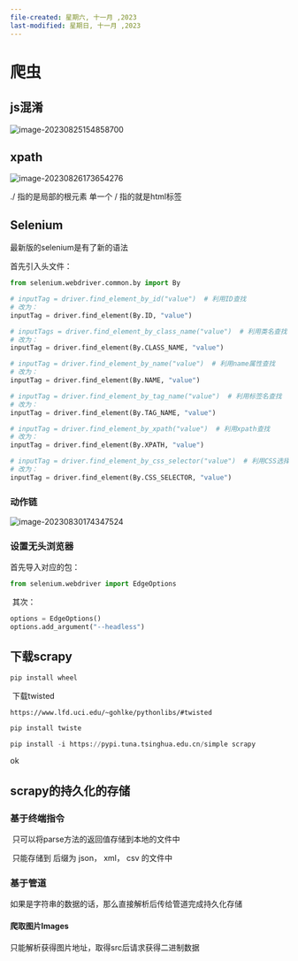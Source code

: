 ```yaml
---
file-created: 星期六, 十一月 ,2023
last-modified: 星期日, 十一月 ,2023
---
```


# 爬虫

## js混淆

![image-20230825154858700](http://81.68.91.70/pg/image/KMPyNltxPiUA.png)

## xpath

![image-20230826173654276](http://81.68.91.70/pg/image/KM7sGwtLgW5n.png)

./ 指的是局部的根元素                             单一个 / 指的就是html标签

## Selenium

最新版的selenium是有了新的语法

首先引入头文件：

```python
from selenium.webdriver.common.by import By
```

```python
# inputTag = driver.find_element_by_id("value")  # 利用ID查找
# 改为：
inputTag = driver.find_element(By.ID, "value")

# inputTags = driver.find_element_by_class_name("value")  # 利用类名查找
# 改为：
inputTag = driver.find_element(By.CLASS_NAME, "value")

# inputTag = driver.find_element_by_name("value")  # 利用name属性查找
# 改为：
inputTag = driver.find_element(By.NAME, "value")

# inputTag = driver.find_element_by_tag_name("value")  # 利用标签名查找
# 改为：
inputTag = driver.find_element(By.TAG_NAME, "value")

# inputTag = driver.find_element_by_xpath("value")  # 利用xpath查找
# 改为：
inputTag = driver.find_element(By.XPATH, "value")

# inputTag = driver.find_element_by_css_selector("value")  # 利用CSS选择器查找
# 改为：
inputTag = driver.find_element(By.CSS_SELECTOR, "value")

```

### 动作链

![image-20230830174347524](http://81.68.91.70/pg/image/KMiVCdbJivXQ.png)

### 设置无头浏览器

首先导入对应的包：

```python
from selenium.webdriver import EdgeOptions
```

​	其次：

```python
options = EdgeOptions()
options.add_argument("--headless")
```

## 下载scrapy

```python
pip install wheel
```

​	下载twisted

```
https://www.lfd.uci.edu/~gohlke/pythonlibs/#twisted
```

```python
pip install twiste
```

```python
pip install -i https://pypi.tuna.tsinghua.edu.cn/simple scrapy
```

ok






## scrapy的持久化的存储

### 基于终端指令

​	只可以将parse方法的返回值存储到本地的文件中

​	只能存储到 后缀为 json，  xml， csv 的文件中

### 基于管道

如果是字符串的数据的话，那么直接解析后传给管道完成持久化存储

#### 爬取图片Images

只能解析获得图片地址，取得src后请求获得二进制数据


